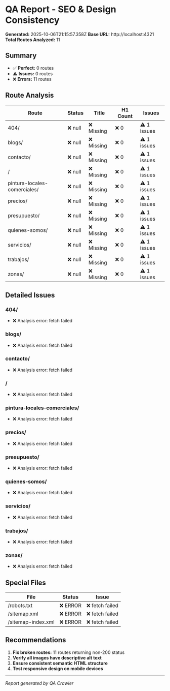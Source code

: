 # QA Report - SEO & Design Consistency

**Generated:** 2025-10-06T21:15:57.358Z
**Base URL:** http://localhost:4321
**Total Routes Analyzed:** 11

## Summary

- ✅ **Perfect:** 0 routes
- ⚠️ **Issues:** 0 routes
- ❌ **Errors:** 11 routes

## Route Analysis

| Route | Status | Title | H1 Count | Issues |
|-------|--------|-------|----------|--------|
| 404/ | ❌ null | ❌ Missing | ❌ 0 | ⚠️ 1 issues |
| blogs/ | ❌ null | ❌ Missing | ❌ 0 | ⚠️ 1 issues |
| contacto/ | ❌ null | ❌ Missing | ❌ 0 | ⚠️ 1 issues |
| / | ❌ null | ❌ Missing | ❌ 0 | ⚠️ 1 issues |
| pintura-locales-comerciales/ | ❌ null | ❌ Missing | ❌ 0 | ⚠️ 1 issues |
| precios/ | ❌ null | ❌ Missing | ❌ 0 | ⚠️ 1 issues |
| presupuesto/ | ❌ null | ❌ Missing | ❌ 0 | ⚠️ 1 issues |
| quienes-somos/ | ❌ null | ❌ Missing | ❌ 0 | ⚠️ 1 issues |
| servicios/ | ❌ null | ❌ Missing | ❌ 0 | ⚠️ 1 issues |
| trabajos/ | ❌ null | ❌ Missing | ❌ 0 | ⚠️ 1 issues |
| zonas/ | ❌ null | ❌ Missing | ❌ 0 | ⚠️ 1 issues |

## Detailed Issues

### 404/

- ❌ Analysis error: fetch failed

### blogs/

- ❌ Analysis error: fetch failed

### contacto/

- ❌ Analysis error: fetch failed

### /

- ❌ Analysis error: fetch failed

### pintura-locales-comerciales/

- ❌ Analysis error: fetch failed

### precios/

- ❌ Analysis error: fetch failed

### presupuesto/

- ❌ Analysis error: fetch failed

### quienes-somos/

- ❌ Analysis error: fetch failed

### servicios/

- ❌ Analysis error: fetch failed

### trabajos/

- ❌ Analysis error: fetch failed

### zonas/

- ❌ Analysis error: fetch failed

## Special Files

| File | Status | Issue |
|------|--------|-------|
| /robots.txt | ❌ ERROR | ❌ fetch failed |
| /sitemap.xml | ❌ ERROR | ❌ fetch failed |
| /sitemap-index.xml | ❌ ERROR | ❌ fetch failed |

## Recommendations

1. **Fix broken routes:** 11 routes returning non-200 status
1. **Verify all images have descriptive alt text**
1. **Ensure consistent semantic HTML structure**
1. **Test responsive design on mobile devices**

---
*Report generated by QA Crawler*
